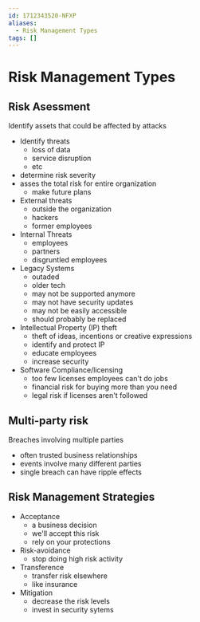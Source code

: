 ```yaml
---
id: 1712343520-NFXP
aliases:
  - Risk Management Types
tags: []
---
```


# Risk Management Types

## Risk Asessment
Identify assets that could be affected by attacks
- Identify threats
    - loss of data
    - service disruption
    - etc
- determine risk severity
- asses the total risk for entire organization
    - make future plans
- External threats
    - outside the organization
    - hackers
    - former employees
- Internal Threats
    - employees
    - partners
    - disgruntled employees
- Legacy Systems
    - outaded 
    - older tech
    - may not be supported anymore
    - may not have security updates
    - may not be easily accessible
    - should probably be replaced
- Intellectual Property (IP) theft
    - theft of ideas, incentions or creative expressions
    - identify and protect IP
    - educate employees
    - increase security
- Software Compliance/licensing
    - too few licenses employees can't do jobs
    - financial risk for buying more than you need
    - legal risk if licenses aren't followed
## Multi-party risk
Breaches involving multiple parties
- often trusted business relationships
- events involve many different parties
- single breach can have ripple effects

## Risk Management Strategies
- Acceptance
    - a business decision
    - we'll accept this risk
    - rely on your protections
- Risk-avoidance
    - stop doing high risk activity
- Transference
    - transfer risk elsewhere
    - like insurance
- Mitigation
    - decrease the risk levels
    - invest in security sytems

